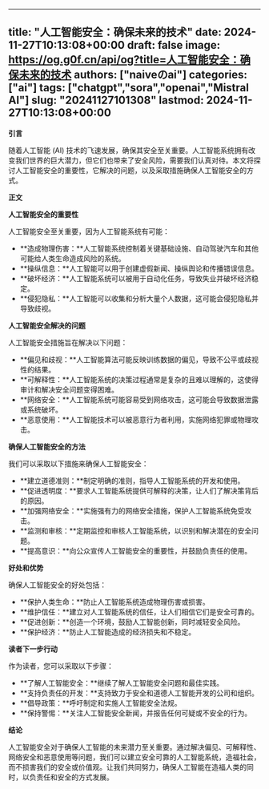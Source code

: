 
---
title: "人工智能安全：确保未来的技术"
date: 2024-11-27T10:13:08+00:00
draft: false
image: https://og.g0f.cn/api/og?title=人工智能安全：确保未来的技术
authors: ["naiveのai"]
categories: ["ai"]
tags: ["chatgpt","sora","openai","Mistral AI"]
slug: "20241127101308"
lastmod: 2024-11-27T10:13:08+00:00
---
**引言**

随着人工智能 (AI) 技术的飞速发展，确保其安全至关重要。人工智能系统拥有改变我们世界的巨大潜力，但它们也带来了安全风险，需要我们认真对待。本文将探讨人工智能安全的重要性，它解决的问题，以及采取措施确保人工智能安全的方式。

**正文**

**人工智能安全的重要性**

人工智能安全至关重要，因为人工智能系统有可能：

- **造成物理伤害：**人工智能系统控制着关键基础设施、自动驾驶汽车和其他可能给人类生命造成风险的系统。
- **操纵信息：**人工智能可以用于创建虚假新闻、操纵舆论和传播错误信息。
- **破坏经济：**人工智能系统可以被用于自动化任务，导致失业并破坏经济稳定。
- **侵犯隐私：**人工智能可以收集和分析大量个人数据，这可能会侵犯隐私并导致歧视。

**人工智能安全解决的问题**

人工智能安全措施旨在解决以下问题：

- **偏见和歧视：**人工智能算法可能反映训练数据的偏见，导致不公平或歧视性的结果。
- **可解释性：**人工智能系统的决策过程通常是复杂的且难以理解的，这使得审计和解决安全问题变得困难。
- **网络安全：**人工智能系统可能容易受到网络攻击，这可能会导致数据泄露或系统破坏。
- **恶意使用：**人工智能技术可以被恶意行为者利用，实施网络犯罪或物理攻击。

**确保人工智能安全的方法**

我们可以采取以下措施来确保人工智能安全：

- **建立道德准则：**制定明确的准则，指导人工智能系统的开发和使用。
- **促进透明度：**要求人工智能系统提供可解释的决策，让人们了解决策背后的原因。
- **加强网络安全：**实施强有力的网络安全措施，保护人工智能系统免受攻击。
- **监测和审核：**定期监控和审核人工智能系统，以识别和解决潜在的安全问题。
- **提高意识：**向公众宣传人工智能安全的重要性，并鼓励负责任的使用。

**好处和优势**

确保人工智能安全的好处包括：

- **保护人类生命：**防止人工智能系统造成物理伤害或损害。
- **维护信任：**建立对人工智能系统的信任，让人们相信它们是安全可靠的。
- **促进创新：**创造一个环境，鼓励人工智能创新，同时减轻安全风险。
- **保护经济：**防止人工智能造成的经济损失和不稳定。

**读者下一步行动**

作为读者，您可以采取以下步骤：

- **了解人工智能安全：**继续了解人工智能安全问题和最佳实践。
- **支持负责任的开发：**支持致力于安全和道德人工智能开发的公司和组织。
- **倡导政策：**呼吁制定和实施人工智能安全法规。
- **保持警惕：**关注人工智能安全新闻，并报告任何可疑或不安全的行为。

**结论**

人工智能安全对于确保人工智能的未来潜力至关重要。通过解决偏见、可解释性、网络安全和恶意使用等问题，我们可以建立安全可靠的人工智能系统，造福社会，而不损害我们的安全或价值观。让我们共同努力，确保人工智能在造福人类的同时，以负责任和安全的方式发展。